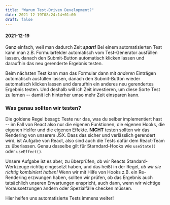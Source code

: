 ```yaml
---
title: "Warum Test-Driven Development?"
date: 2021-12-19T08:24:14+01:00
draft: false
---
```


#### 2021-12-19

Ganz einfach, weil man dadurch Zeit ***spart!*** Bei einem automatisierten Test kann man z.B. Formularfelder automatisch vom Test-Generator ausfüllen lassen, danach den Submit-Button automatisch klicken lassen und daraufhin das neu gerenderte Ergebnis testen. 

Beim nächsten Test kann man das Formular dann mit *anderen* Einträgen automatisch ausfüllen lassen, danach den Submit-Button wieder automatisch klicken lassen und daraufhin ein anderes neu gerendertes Ergebnis testen. Und deshalb will ich Zeit investieren, um diese Sorte Test zu lernen -- damit ich hinterher umso mehr Zeit einsparen kann.

### Was genau sollten wir testen?

Die goldene Regel besagt: Teste nur das, was du selber implementiert hast -- im Fall von React also nur die eigenen Funktionen, die eigenen Hooks, die eigenen Helfer und die eigenen Effekte. **NICHT** testen sollten wir das Rendering von unserem JSX. Dass das sicher und verlässlich gerendert wird, ist Aufgabe von React, also sind auch die Tests dafür dem React-Team zu überlassen. Genau dasselbe gilt für Starndard-Hooks wie `useState()` oder `useEffect()`. 

Unsere Aufgabe ist es aber, zu überprüfen, ob wir Reacts Standard-Werkzeuge richtig eingesetzt haben, und das heißt in der Regel, *ob wir sie richtig kombiniert haben!* Wenn wir mit Hilfe von Hooks z.B. ein Re-Rendering erzwungen haben, sollten wir prüfen, ob das Ergebnis auch tatsächlich unseren Erwartungen enspricht, auch dann, wenn wir wichtige Voraussetzungen ändern oder Spezialfälle checken müssen. 

Hier helfen uns automatisierte Tests immens weiter!